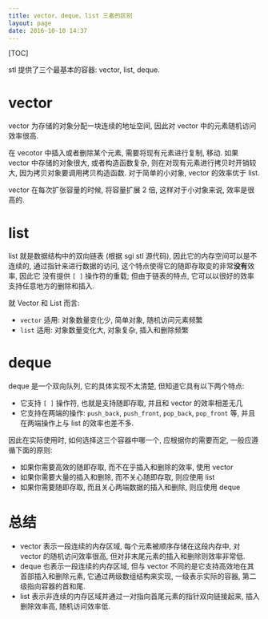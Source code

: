 ```yaml
---
title: vector、deque、list 三者的区别
layout: page
date: 2016-10-10 14:37
---
```


[TOC]

stl 提供了三个最基本的容器: vector, list, deque.

# vector
vector 为存储的对象分配一块连续的地址空间, 因此对 vector 中的元素随机访问效率很高.

在 vecotor 中插入或者删除某个元素, 需要将现有元素进行复制, 移动. 如果 vector 中存储的对象很大, 或者构造函数复杂, 则在对现有元素进行拷贝时开销较大, 因为拷贝对象要调用拷贝构造函数. 对于简单的小对象, vector 的效率优于 list.

vector 在每次扩张容量的时候, 将容量扩展 2 倍, 这样对于小对象来说, 效率是很高的.

# list
list 就是数据结构中的双向链表 (根据 sgi stl 源代码), 因此它的内存空间可以是不连续的, 通过指针来进行数据的访问, 这个特点使得它的随即存取变的非常**没有**效率, 因此它
没有提供 `[ ]` 操作符的重载; 但由于链表的特点, 它可以以很好的效率支持任意地方的删除和插入.

就 Vector 和 List 而言:

- `vector` 适用: 对象数量变化少, 简单对象, 随机访问元素频繁
- `list` 适用: 对象数量变化大, 对象复杂, 插入和删除频繁

# deque
deque 是一个双向队列, 它的具体实现不太清楚, 但知道它具有以下两个特点:

- 它支持 `[ ]` 操作符, 也就是支持随即存取, 并且和 vector 的效率相差无几
- 它支持在两端的操作: `push_back`, `push_front`, `pop_back`, `pop_front` 等, 并且在两端操作上与 list 的效率也差不多.

因此在实际使用时, 如何选择这三个容器中哪一个, 应根据你的需要而定, 一般应遵循下面的原则:

- 如果你需要高效的随即存取, 而不在乎插入和删除的效率, 使用 vector
- 如果你需要大量的插入和删除, 而不关心随即存取, 则应使用 list
- 如果你需要随即存取, 而且关心两端数据的插入和删除, 则应使用 deque

# 总结
- vector 表示一段连续的内存区域, 每个元素被顺序存储在这段内存中, 对 vector 的随机访问效率很高, 但对非末尾元素的插入和删除则效率非常低.
- deque 也表示一段连续的内存区域, 但与 vector 不同的是它支持高效地在其首部插入和删除元素, 它通过两级数组结构来实现, 一级表示实际的容器, 第二级指向容器的首和尾.
- list 表示非连续的内存区域并通过一对指向首尾元素的指针双向链接起来, 插入删除效率高, 随机访问效率低.
